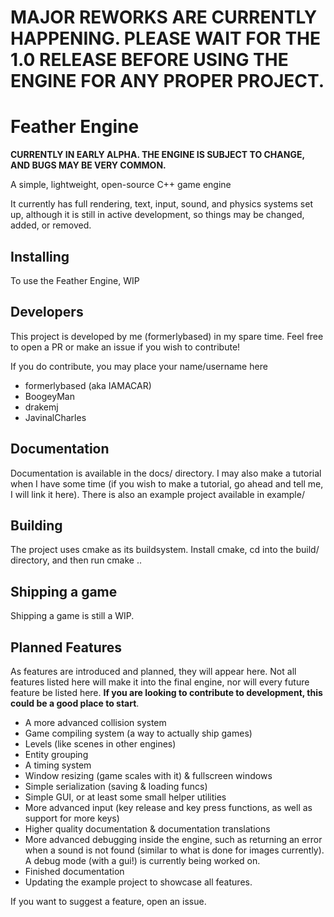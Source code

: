 # MAJOR REWORKS ARE CURRENTLY HAPPENING. PLEASE WAIT FOR THE 1.0 RELEASE BEFORE USING THE ENGINE FOR ANY PROPER PROJECT.

# Feather Engine

**CURRENTLY IN EARLY ALPHA. THE ENGINE IS SUBJECT TO CHANGE, AND BUGS MAY BE VERY COMMON.**

A simple, lightweight, open-source C++ game engine

It currently has full rendering, text, input, sound, and physics systems set up, although it is still in active development, so things may be changed, added, or removed.

## Installing

To use the Feather Engine, WIP

## Developers

This project is developed by me (formerlybased) in my spare time. Feel free to open a PR or make an issue if you wish to contribute! 

If you do contribute, you may place your name/username here

- formerlybased (aka IAMACAR)
- BoogeyMan
- drakemj
- JavinalCharles

## Documentation

Documentation is available in the docs/ directory. I may also make a tutorial when I have some time (if you wish to make a tutorial, go ahead and tell me, I will link it here). There is also an example project available in example/

## Building

The project uses cmake as its buildsystem. Install cmake, cd into the build/ directory, and then run cmake ..

## Shipping a game

Shipping a game is still a WIP.

## Planned Features

As features are introduced and planned, they will appear here. Not all features listed here will make it into the final engine, nor will every future feature be listed here. **If you are looking to contribute to development, this could be a good place to start**.

- A more advanced collision system
- Game compiling system (a way to actually ship games)
- Levels (like scenes in other engines)
- Entity grouping
- A timing system
- Window resizing (game scales with it) & fullscreen windows
- Simple serialization (saving & loading funcs)
- Simple GUI, or at least some small helper utilities
- More advanced input (key release and key press functions, as well as support for more keys)
- Higher quality documentation & documentation translations
- More advanced debugging inside the engine, such as returning an error when a sound is not found (similar to what is done for images currently). A debug mode (with a gui!) is currently being worked on.
- Finished documentation
- Updating the example project to showcase all features.

If you want to suggest a feature, open an issue.
